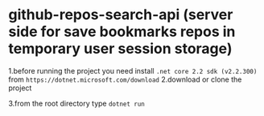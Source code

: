 # github-repos-search-api (server side for save bookmarks repos in temporary user session storage)

1.before running the project you need install `.net core 2.2 sdk (v2.2.300)` from `https://dotnet.microsoft.com/download` 
2.download or clone the project

3.from the root directory type `dotnet run`  
